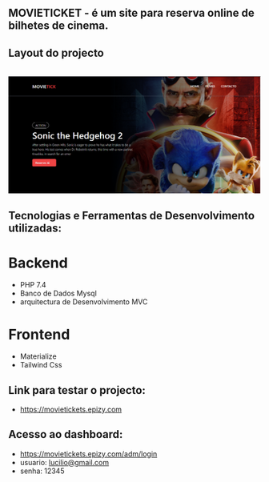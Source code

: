 ## MOVIETICKET - é um  site para reserva online de bilhetes de cinema. 


##  Layout do projecto

<br>

<img src="./movie.PNG">

## Tecnologias e Ferramentas de Desenvolvimento utilizadas:
# Backend
* PHP 7.4
* Banco de Dados Mysql
* arquitectura de Desenvolvimento MVC
# Frontend
* Materialize
* Tailwind Css
##

## Link para testar o projecto:
* https://movietickets.epizy.com

## Acesso ao dashboard:
* https://movietickets.epizy.com/adm/login
* usuario: lucilio@gmail.com
* senha: 12345


